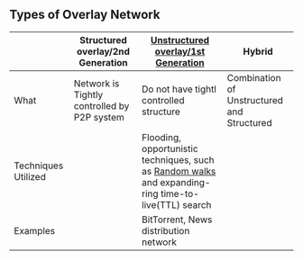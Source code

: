 ## Types of Overlay Network

||Structured overlay/2nd Generation|[Unstructured overlay/1st Generation](Unstructured_Overlay)|Hybrid|
|---|---|---|---|
|What|Network is Tightly controlled by P2P system|Do not have tightl controlled structure|Combination of Unstructured and Structured|
|Techniques Utilized||Flooding, opportunistic techniques, such as [Random walks](/System-Design/Concepts/Hashing) and expanding-ring time-to-live(TTL) search||
|Examples||BitTorrent, News distribution network||
